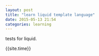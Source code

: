 ```yaml
---
layout: post
title: "learn liquid template language"
date: 2015-05-13 21:54
categories: learning
---
```


tests for liquid.

{{site.time}}